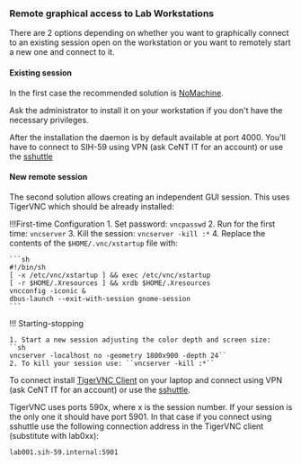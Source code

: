 ### **Remote graphical access to Lab Workstations**

There are 2 options depending on whether you want to graphically connect to an existing session 
open on the workstation or you want to remotely start a new one and connect to it.

#### Existing session ####

In the first case the recommended solution is [NoMachine](https://www.nomachine.com/).

Ask the administrator to install it on your workstation if you don't have the necessary privileges.

After the installation the daemon is by default available at port 4000. You'll have to connect to SIH-59
using VPN (ask CeNT IT for an account) or use the [sshuttle](first_steps.md)

#### New remote session ####

The second solution allows creating an independent GUI session. This uses TigerVNC which should be already installed:

!!!First-time Configuration
    1. Set password: ``vncpasswd``
    2. Run for the first time: ``vncserver``
    3. Kill the session: ``vncserver -kill :*``
    4. Replace the contents of the ``$HOME/.vnc/xstartup`` file with:

    ```sh
    #!/bin/sh
    [ -x /etc/vnc/xstartup ] && exec /etc/vnc/xstartup
    [ -r $HOME/.Xresources ] && xrdb $HOME/.Xresources
    vncconfig -iconic &
    dbus-launch --exit-with-session gnome-session
    ```
!!! Starting-stopping

    1. Start a new session adjusting the color depth and screen size:
    ``sh
    vncserver -localhost no -geometry 1800x900 -depth 24``
    2. To kill your session use: ``vncserver -kill :*``

To connect install [TigerVNC Client](https://tigervnc.org/) on your laptop and connect using VPN (ask CeNT IT for an account) or use the [sshuttle](first_steps.md).

TigerVNC uses ports 590x, where x is the session number. If your session is the only one it should have port 5901.
In that case if you connect using sshuttle use the following connection address in the TigerVNC client (substitute with lab0xx):
```shell
lab001.sih-59.internal:5901
```
